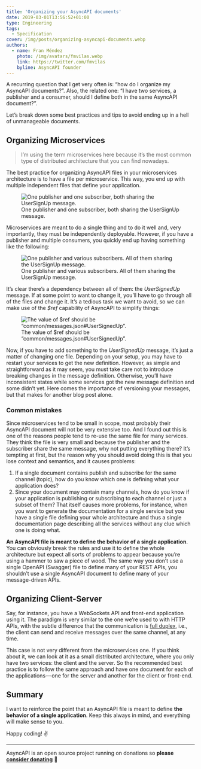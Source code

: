 ```yaml
---
title: 'Organizing your AsyncAPI documents'
date: 2019-03-01T13:56:52+01:00
type: Engineering
tags:
  - Specification
cover: /img/posts/organizing-asyncapi-documents.webp
authors:
  - name: Fran Méndez
    photo: /img/avatars/fmvilas.webp
    link: https://twitter.com/fmvilas
    byline: AsyncAPI founder
---
```


A recurring question that I get very often is: “how do I organize my AsyncAPI documents?”. Also, the related one: “I have two services, a publisher and a consumer, should I define both in the same AsyncAPI document?”.

Let’s break down some best practices and tips to avoid ending up in a hell of unmanageable documents.

## Organizing Microservices

> I’m using the term microservices here because it’s the most common type of distributed architecture that you can find nowadays.

The best practice for organizing AsyncAPI files in your microservices architecture is to have a file per microservice. This way, you end up with multiple independent files that define your application.

<figure>
  <img src="/img/posts/organizing-asyncapi-documents-1.webp" title="One publisher and one subscriber, both sharing the UserSignUp message."/>
  <figcaption className="text-center text-gray-400 text-sm">One publisher and one subscriber, both sharing the UserSignUp message.</figcaption>
</figure>

Microservices are meant to do a single thing and to do it well and, very importantly, they must be independently deployable. However, if you have a publisher and multiple consumers, you quickly end up having something like the following:

<figure>
  <img src="/img/posts/organizing-asyncapi-documents-2.webp" title="One publisher and various subscribers. All of them sharing the UserSignUp message."/>
  <figcaption className="text-center text-gray-400 text-sm">One publisher and various subscribers. All of them sharing the UserSignUp message.</figcaption>
</figure>

It’s clear there’s a dependency between all of them: the _UserSignedUp_ message. If at some point to want to change it, you’ll have to go through all of the files and change it. It’s a tedious task we want to avoid, so we can make use of the _$ref_ capability of AsyncAPI to simplify things:

<figure>
  <img src="/img/posts/organizing-asyncapi-documents-3.webp" title="The value of $ref should be “common/messages.json#UserSignedUp”."/>
  <figcaption className="text-center text-gray-400 text-sm">The value of $ref should be “common/messages.json#UserSignedUp”.</figcaption>
</figure>

Now, if you have to add something to the _UserSignedUp_ message, it’s just a matter of changing one file. Depending on your setup, you may have to restart your services to get the new definition. However, as simple and straightforward as it may seem, you must take care not to introduce breaking changes in the message definition. Otherwise, you’ll have inconsistent states while some services got the new message definition and some didn’t yet. Here comes the importance of versioning your messages, but that makes for another blog post alone.

### Common mistakes

Since microservices tend to be small in scope, most probably their AsyncAPI document will not be very extensive too. And I found out this is one of the reasons people tend to re-use the same file for many services. They think the file is very small and because the publisher and the subscriber share the same message, why not putting everything there? It’s tempting at first, but the reason why you should avoid doing this is that you lose context and semantics, and it causes problems:

1. If a single document contains publish and subscribe for the same channel (topic), how do you know which one is defining what your application does?
2. Since your document may contain many channels, how do you know if your application is publishing or subscribing to each channel or just a subset of them? That itself causes more problems, for instance, when you want to generate the documentation for a single service but you have a single file defining your whole architecture and thus a single documentation page describing all the services without any clue which one is doing what.

**An AsyncAPI file is meant to define the behavior of a single application**. You can obviously break the rules and use it to define the whole architecture but expect all sorts of problems to appear because you’re using a hammer to saw a piece of wood. The same way you don’t use a single OpenAPI (Swagger) file to define many of your REST APIs, you shouldn’t use a single AsyncAPI document to define many of your message-driven APIs.

## Organizing Client-Server

Say, for instance, you have a WebSockets API and front-end application using it. The paradigm is very similar to the one we’re used to with HTTP APIs, with the subtle difference that the communication is [full duplex](https://en.wikipedia.org/wiki/Duplex_%28telecommunications%29#Full_duplex), i.e., the client can send and receive messages over the same channel, at any time.

This case is not very different from the microservices one. If you think about it, we can look at it as a small distributed architecture, where you only have two services: the client and the server. So the recommended best practice is to follow the same approach and have one document for each of the applications — one for the server and another for the client or front-end.

## Summary

I want to reinforce the point that an AsyncAPI file is meant to define **the behavior of a single application**. Keep this always in mind, and everything will make sense to you.

Happy coding! ✌️

---

AsyncAPI is an open source project running on donations so **please [consider donating](https://opencollective.com/asyncapi)** 🙌
